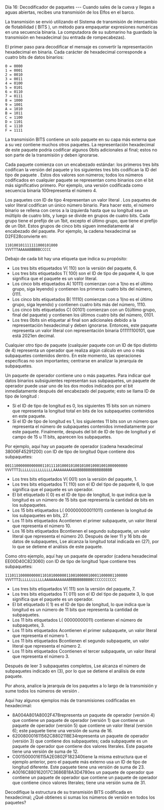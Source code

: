 ﻿Día 16: Decodificador de paquetes ---
Cuando sales de la cueva y llegas a aguas abiertas, recibes una transmisión de los Elfos en el barco.

La transmisión se envió utilizando el Sistema de transmisión de intercambio de flotabilidad ( BITS ), un método para empaquetar expresiones numéricas en una secuencia binaria. La computadora de su submarino ha guardado la transmisión en hexadecimal (su entrada de rompecabezas).

El primer paso para decodificar el mensaje es convertir la representación hexadecimal en binaria. Cada carácter de hexadecimal corresponde a cuatro bits de datos binarios:
```
0 = 0000
1 = 0001
2 = 0010
3 = 0011
4 = 0100
5 = 0101
6 = 0110
7 = 0111
8 = 1000
9 = 1001
A = 1010
B = 1011
C = 1100
D = 1101
E = 1110
F = 1111
```
La transmisión BITS contiene un solo paquete en su capa más externa que a su vez contiene muchos otros paquetes. La representación hexadecimal de este paquete podría codificar algunos 0bits adicionales al final; estos no son parte de la transmisión y deben ignorarse.

Cada paquete comienza con un encabezado estándar: los primeros tres bits codifican la versión del paquete y los siguientes tres bits codifican la ID del tipo de paquete . Estos dos valores son números; todos los números codificados en cualquier paquete se representan como binarios con el bit más significativo primero. Por ejemplo, una versión codificada como secuencia binaria 100representa el número 4.

Los paquetes con ID de tipo 4representan un valor literal . Los paquetes de valor literal codifican un único número binario. Para hacer esto, el número binario se rellena con ceros a la izquierda hasta que su longitud sea un múltiplo de cuatro bits, y luego se divide en grupos de cuatro bits. Cada grupo tiene el prefijo de un 1bit, excepto el último grupo, que tiene el prefijo de un 0bit. Estos grupos de cinco bits siguen inmediatamente al encabezado del paquete. Por ejemplo, la cadena hexadecimal se D2FE28convierte en:

```
110100101111111000101000
VVVTTTAAAAABBBBBCCCCC
```
Debajo de cada bit hay una etiqueta que indica su propósito:

- Los tres bits etiquetados V( 110) son la versión del paquete, 6.
- Los tres bits etiquetados T( 100) son el ID de tipo de paquete 4, lo que significa que el paquete es un valor literal.
- Los cinco bits etiquetados A( 10111) comienzan con a 1(no es el último grupo, siga leyendo) y contienen los primeros cuatro bits del número, 0111.
- Los cinco bits etiquetados B( 11110) comienzan con a 1(no es el último grupo, siga leyendo) y contienen cuatro bits más del número, 1110.
- Los cinco bits etiquetados C( 00101) comienzan con un 0(último grupo, final del paquete) y contienen los últimos cuatro bits del número, 0101.
- Los tres 0bits sin etiquetar al final son adicionales debido a la representación hexadecimal y deben ignorarse.
Entonces, este paquete representa un valor literal con representación binaria 011111100101, que está 2021en decimal.

Cualquier otro tipo de paquete (cualquier paquete con un ID de tipo distinto de 4) representa un operador que realiza algún cálculo en uno o más subpaquetes contenidos dentro. En este momento, las operaciones específicas no son importantes; centrarse en analizar la jerarquía de subpaquetes.

Un paquete de operador contiene uno o más paquetes. Para indicar qué datos binarios subsiguientes representan sus subpaquetes, un paquete de operador puede usar uno de los dos modos indicados por el bit inmediatamente después del encabezado del paquete; esto se llama ID de tipo de longitud :

- Si el ID de tipo de longitud es 0, los siguientes 15 bits son un número que representa la longitud total en bits de los subpaquetes contenidos en este paquete.
- Si el ID de tipo de longitud es 1, los siguientes 11 bits son un número que representa el número de subpaquetes contenidos inmediatamente por este paquete.
Finalmente, después del bit de ID de tipo de longitud y el campo de 15 u 11 bits, aparecen los subpaquetes.

Por ejemplo, aquí hay un paquete de operador (cadena hexadecimal 38006F45291200) con ID de tipo de longitud 0que contiene dos subpaquetes:
```
00111000000000000110111101000101001010010001001000000000
VVVTTTILLLLLLLLLLLLLLLAAAAAAAAAAABBBBBBBBBBBBBBBB
```
- Los tres bits etiquetados V( 001) son la versión del paquete, 1.
- Los tres bits etiquetados T( 110) son el ID del tipo de paquete 6, lo que significa que el paquete es un operador.
- El bit etiquetado I( 0) es el ID de tipo de longitud, lo que indica que la longitud es un número de 15 bits que representa la cantidad de bits en los subpaquetes.
- Los 15 bits etiquetados L( 000000000011011) contienen la longitud de los subpaquetes en bits, 27.
- Los 11 bits etiquetados Acontienen el primer subpaquete, un valor literal que representa el número 10.
- Los 16 bits etiquetados Bcontienen el segundo subpaquete, un valor literal que representa el número 20.
Después de leer 11 y 16 bits de datos de subpaquetes, Lse alcanza la longitud total indicada en (27), por lo que se detiene el análisis de este paquete.

Como otro ejemplo, aquí hay un paquete de operador (cadena hexadecimal EE00D40C823060) con ID de tipo de longitud 1que contiene tres subpaquetes:

```
11101110000000001101010000001100100000100011000001100000
VVVTTTILLLLLLLLLLLAAAAAAAAAAABBBBBBBBBBBCCCCCCCCCCC
```
- Los tres bits etiquetados V( 111) son la versión del paquete, 7.
- Los tres bits etiquetados T( 011) son el ID del tipo de paquete 3, lo que significa que el paquete es un operador.
- El bit etiquetado I( 1) es el ID de tipo de longitud, lo que indica que la longitud es un número de 11 bits que representa la cantidad de subpaquetes.
- Los 11 bits etiquetados L( 00000000011) contienen el número de subpaquetes, 3.
- Los 11 bits etiquetados Acontienen el primer subpaquete, un valor literal que representa el número 1.
- Los 11 bits etiquetados Bcontienen el segundo subpaquete, un valor literal que representa el número 2.
- Los 11 bits etiquetados Ccontienen el tercer subpaquete, un valor literal que representa el número 3.

Después de leer 3 subpaquetes completos, Lse alcanza el número de subpaquetes indicado en (3), por lo que se detiene el análisis de este paquete.

Por ahora, analice la jerarquía de los paquetes a lo largo de la transmisión y sume todos los números de versión .

Aquí hay algunos ejemplos más de transmisiones codificadas en hexadecimal:

- 8A004A801A8002F478representa un paquete de operador (versión 4) que contiene un paquete de operador (versión 1) que contiene un paquete de operador (versión 5) que contiene un valor literal (versión 6); este paquete tiene una versión de suma de 16.
- 620080001611562C8802118E34representa un paquete de operador (versión 3) que contiene dos subpaquetes; cada subpaquete es un paquete de operador que contiene dos valores literales. Este paquete tiene una versión de suma de 12.
- C0015000016115A2E0802F182340tiene la misma estructura que el ejemplo anterior, pero el paquete más externo usa un ID de tipo de longitud diferente. Este paquete tiene una versión de suma de 23.
- A0016C880162017C3686B18A3D4780es un paquete de operador que contiene un paquete de operador que contiene un paquete de operador que contiene cinco valores literales; tiene una versión suma de 31.

Decodifique la estructura de su transmisión BITS codificada en hexadecimal; ¿Qué obtienes si sumas los números de versión en todos los paquetes?